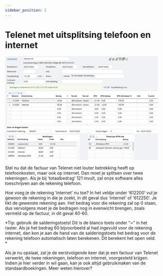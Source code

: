 ```yaml
---
sidebar_position: 2
---
```


# Telenet met uitsplitsing telefoon en internet

![alt text](../../../../resources/documentboeken/aankoopboekingen/image-1.png)

Stel nu dat de factuur van Telenet niet louter betrekking heeft op telefoonkosten, maar ook op internet. Dan moet je splitsen over twee rekeningen. Als je bij ‘totaalbedrag’ 121 invult, zal onze software alles toeschrijven aan de rekening telefoon. 

Hoe voeg je de rekening ‘internet’ nu toe? In het veldje onder ‘612200’ vul je gewoon de rekening in die je zoekt, in dit geval dus ‘internet’ of ‘612250’. Je tikt de gewenste rekening aan. Het bedrag voor die rekening zal op 0 staan, dus vervolgens moet je de bedragen nog in evenwicht brengen, zoals vermeld op de factuur, in dit geval 40-60. 

*Tip: gebruik de salderingstoets! Dit is de blanco toets onder “=” in het raster. Als je het bedrag 60 bijvoorbeeld al had ingevuld voor de rekening internet, dan kon je aan de hand van de salderingstoets het bedrag voor de rekening telefoon automatisch laten berekenen. Dit berekent het open veld. *

Als je nu opslaat, zal je de eerstvolgende keer dat je een factuur van Telenet verwerkt, de twee rekeningen, telefoon en internet, voorgesteld krijgen. Indien je hier verder in wil gaan, kan je ook altijd gebruikmaken van de standaardboekingen. Meer weten hierover? 